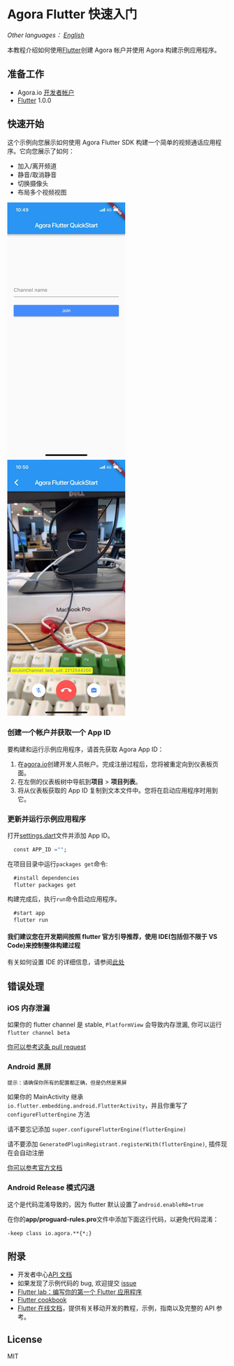 # Agora Flutter 快速入门

_Other languages： [English](README.md)_

本教程介绍如何使用[Flutter](https://flutter.io/)创建 Agora 帐户并使用 Agora 构建示例应用程序。

## 准备工作

- Agora.io [开发者帐户](https://dashboard.agora.io/signin/)
- [Flutter](https://flutter.io/) 1.0.0

## 快速开始

这个示例向您展示如何使用 Agora Flutter SDK 构建一个简单的视频通话应用程序。它向您展示了如何：

- 加入/离开频道
- 静音/取消静音
- 切换摄像头
- 布局多个视频视图

![screenshot-1](screenshot-1.png)
![screenshot-2](screenshot-2.png)

### 创建一个帐户并获取一个 App ID

要构建和运行示例应用程序，请首先获取 Agora App ID：

1. 在[agora.io](https://dashboard.agora.io/signin/)创建开发人员帐户。完成注册过程后，您将被重定向到仪表板页面。
2. 在左侧的仪表板树中导航到**项目** > **项目列表**。
3. 将从仪表板获取的 App ID 复制到文本文件中。您将在启动应用程序时用到它。

### 更新并运行示例应用程序

打开[settings.dart](lib/src/utils/settings.dart)文件并添加 App ID。

```dart
  const APP_ID ="";
```

在项目目录中运行`packages get`命令:

```shell
  #install dependencies
  flutter packages get
```

构建完成后，执行`run`命令启动应用程序。

```shell
  #start app
  flutter run
```

#### 我们建议您在开发期间按照 flutter 官方引导推荐，使用 IDE(包括但不限于 VS Code)来控制整体构建过程

有关如何设置 IDE 的详细信息，请参阅[此处](https://flutter.io/docs/get-started/editor?tab=vscode)

## 错误处理

### iOS 内存泄漏

如果你的 flutter channel 是 stable, `PlatformView` 会导致内存泄漏, 你可以运行 `flutter channel beta`

[你可以参考这条 pull request](https://github.com/flutter/engine/pull/14326)

### Android 黑屏

`提示：请确保你所有的配置都正确，但是仍然是黑屏`

如果你的 MainActivity 继承 `io.flutter.embedding.android.FlutterActivity`，并且你重写了 `configureFlutterEngine` 方法

请不要忘记添加 `super.configureFlutterEngine(flutterEngine)`

请不要添加 `GeneratedPluginRegistrant.registerWith(flutterEngine)`, 插件现在会自动注册

[你可以参考官方文档](https://flutter.dev/docs/development/packages-and-plugins/plugin-api-migration)

### Android Release 模式闪退

这个是代码混淆导致的，因为 flutter 默认设置了`android.enableR8=true`

在你的**app/proguard-rules.pro**文件中添加下面这行代码，以避免代码混淆：

```proguard
-keep class io.agora.**{*;}
```

## 附录

- 开发者中心[API 文档](https://docs.agora.io/en/)
- 如果发现了示例代码的 bug, 欢迎提交 [issue](https://github.com/AgoraIO/Agora-Interactive-Broadcasting-Live-Streaming-Web/issues)
- [Flutter lab：编写你的第一个 Flutter 应用程序](https://flutter.io/docs/get-started/codelab)
- [Flutter cookbook](https://flutter.io/docs/cookbook)
- [Flutter 在线文档](https://flutter.io/docs)，提供有关移动开发的教程，示例，指南以及完整的 API 参考。

## License

MIT
